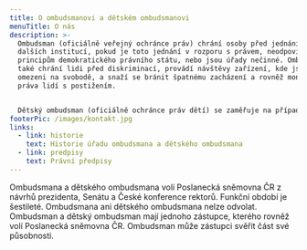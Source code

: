 ```yaml
---
title: O ombudsmanovi a dětském ombudsmanovi
menuTitle: O nás
description: >-
  Ombudsman (oficiálně veřejný ochránce práv) chrání osoby před jednáním úřadů a
  dalších institucí, pokud je toto jednání v rozporu s právem, neodpovídá
  principům demokratického právního státu, nebo jsou úřady nečinné. Ombudsman
  také chrání lidi před diskriminací, provádí návštěvy zařízení, kde jsou lidé
  omezeni na svobodě, a snaží se bránit špatnému zacházení a rovněž monitoruje
  práva lidí s postižením.


  Dětský ombudsman (oficiálně ochránce práv dětí) se zaměřuje na případy, kdy může být na svých právech dotčeno dítě. V těchto případech chrání před jednáním úřadů a dalších institucí, pokud je toto jednání v rozporu s právem, neodpovídá principům demokratického právního státu, nebo jsou úřady nečinné. Také plní úkoly, které v oblasti ochrany práv dítěte vyplývají z Úmluvy o právech dítěte a z dalších mezinárodních smluv.
footerPic: /images/kontakt.jpg
links:
  - link: historie
    text: Historie úřadu ombudsmana a dětského ombudsmana
  - link: predpisy
    text: Právní předpisy
---
```

Ombudsmana a dětského ombudsmana volí Poslanecká sněmovna ČR z návrhů prezidenta, Senátu a České konference rektorů. Funkční období je šestileté. Ombudsmana ani dětského ombudsmana nelze odvolat. Ombudsman a dětský ombudsman mají jednoho zástupce, kterého rovněž volí Poslanecká sněmovna ČR.
Ombudsman může zástupci svěřit část své působnosti.
